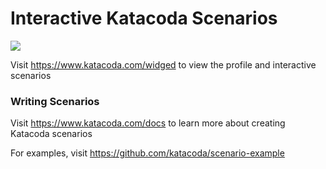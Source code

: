 # Interactive Katacoda Scenarios

[![](http://shields.katacoda.com/katacoda/widged/count.svg)](https://www.katacoda.com/widged "Get your profile on Katacoda.com")

Visit https://www.katacoda.com/widged to view the profile and interactive scenarios

### Writing Scenarios
Visit https://www.katacoda.com/docs to learn more about creating Katacoda scenarios

For examples, visit https://github.com/katacoda/scenario-example
